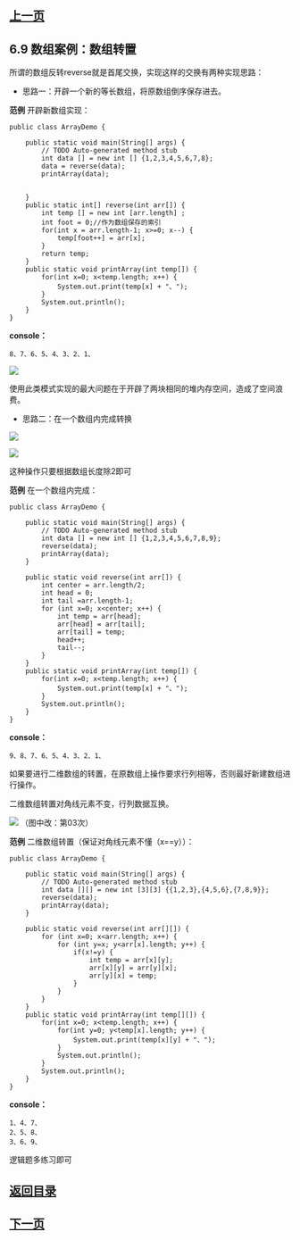 ## [上一页](course16)

## 6.9 数组案例：数组转置

所谓的数组反转reverse就是首尾交换，实现这样的交换有两种实现思路：

- 思路一：开辟一个新的等长数组，将原数组倒序保存进去。

**范例** 开辟新数组实现：

	public class ArrayDemo {
	
		public static void main(String[] args) {
			// TODO Auto-generated method stub
			int data [] = new int [] {1,2,3,4,5,6,7,8};
			data = reverse(data);
			printArray(data);
			
		
		}
		public static int[] reverse(int arr[]) {
			int temp [] = new int [arr.length] ;
			int foot = 0;//作为数组保存的索引
			for(int x = arr.length-1; x>=0; x--) {
				temp[foot++] = arr[x];
			}
			return temp;
		}
		public static void printArray(int temp[]) {
			for(int x=0; x<temp.length; x++) {
				System.out.print(temp[x] + "、");
			}
			System.out.println();
		}
	}

**console：**

	8、7、6、5、4、3、2、1、

![](https://i.imgur.com/ZYyuvH0.png)

使用此类模式实现的最大问题在于开辟了两块相同的堆内存空间，造成了空间浪费。

- 思路二：在一个数组内完成转换

![](https://i.imgur.com/DBimzHv.png)

![](https://i.imgur.com/U9m2eyG.png)

这种操作只要根据数组长度除2即可

**范例** 在一个数组内完成：

	public class ArrayDemo {
	
		public static void main(String[] args) {
			// TODO Auto-generated method stub
			int data [] = new int [] {1,2,3,4,5,6,7,8,9};
			reverse(data);
			printArray(data);
		}
		
		public static void reverse(int arr[]) {
			int center = arr.length/2;
			int head = 0;
			int tail =arr.length-1;
			for (int x=0; x<center; x++) {
				int temp = arr[head];
				arr[head] = arr[tail];
				arr[tail] = temp;
				head++;
				tail--;
			}
		}
		public static void printArray(int temp[]) {
			for(int x=0; x<temp.length; x++) {
				System.out.print(temp[x] + "、");
			}
			System.out.println();
		}
	}

**console：**

	9、8、7、6、5、4、3、2、1、

如果要进行二维数组的转置，在原数组上操作要求行列相等，否则最好新建数组进行操作。

二维数组转置对角线元素不变，行列数据互换。

![](https://i.imgur.com/3AjVCFF.png)
（图中改：第03次）

**范例** 二维数组转置（保证对角线元素不懂（x==y））：

	public class ArrayDemo {
	
		public static void main(String[] args) {
			// TODO Auto-generated method stub
			int data [][] = new int [3][3] {{1,2,3},{4,5,6},{7,8,9}};
			reverse(data);
			printArray(data);
		}
		
		public static void reverse(int arr[][]) {
			for (int x=0; x<arr.length; x++) {
				for (int y=x; y<arr[x].length; y++) {
					if(x!=y) {
						int temp = arr[x][y];
						arr[x][y] = arr[y][x];
						arr[y][x] = temp;
					}
				}
			}
		}
		public static void printArray(int temp[][]) {
			for(int x=0; x<temp.length; x++) {
				for(int y=0; y<temp[x].length; y++) {
					System.out.print(temp[x][y] + "、");
				}
				System.out.println();
			}
			System.out.println();
		}
	}

**console：**

	1、4、7、
	2、5、8、
	3、6、9、

逻辑题多练习即可


## [返回目录](https://wuchengcheng110120.github.io/learnJava)
## [下一页](course18)
